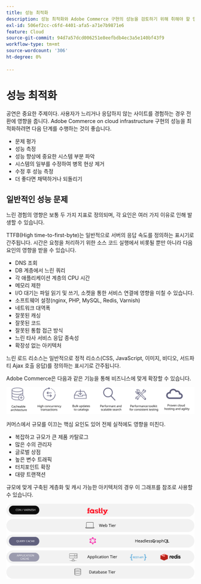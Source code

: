 ```yaml
---
title: 성능 최적화
description: 성능 최적화와 Adobe Commerce 구현의 성능을 검토하기 위해 취해야 할 단계에 대해 모두 알아봅니다.
exl-id: 506ef2cc-c6fd-4401-afa5-a71e7b9871e6
feature: Cloud
source-git-commit: 94d7a57dcd006251e8eefbdb4ec3a5e140bf43f9
workflow-type: tm+mt
source-wordcount: '306'
ht-degree: 0%

---
```


# 성능 최적화

공연은 중요한 주제이다. 사용자가 느리거나 응답하지 않는 사이트를 경험하는 경우 전환에 영향을 줍니다. Adobe Commerce on cloud infrastructure 구현의 성능을 최적화하려면 다음 단계를 수행하는 것이 좋습니다.

- 문제 평가
- 성능 측정
- 성능 향상에 중요한 시스템 부분 파악
- 시스템의 일부를 수정하여 병목 현상 제거
- 수정 후 성능 측정
- 더 좋다면 채택하거나 되돌리기

## 일반적인 성능 문제

느린 경험의 영향은 보통 두 가지 지표로 정의되며, 각 요인은 여러 가지 이유로 인해 발생할 수 있습니다.

TTFB(High time-to-first-byte)는 일반적으로 서버의 응답 속도를 정의하는 표시기로 간주됩니다. 시간은 요청을 처리하기 위한 소스 코드 실행에서 비롯될 뿐만 아니라 다음 요인의 영향을 받을 수 있습니다.

- DNS 조회
- DB 계층에서 느린 쿼리
- 각 애플리케이션 계층의 CPU 시간
- 메모리 제한
- I/O 대기는 파일 읽기 및 쓰기, 소켓을 통한 서비스 연결에 영향을 미칠 수 있습니다.
- 소프트웨어 설정(nginx, PHP, MySQL, Redis, Varnish)
- 네트워크 대역폭
- 잘못된 캐싱
- 잘못된 코드
- 잘못된 통합 접근 방식
- 느린 타사 서비스 응답 종속성
- 확장성 없는 아키텍처

느린 로드 리소스는 일반적으로 정적 리소스(CSS, JavaScript, 이미지, 비디오, 서드파티 Ajax 호출 응답)를 정의하는 표시기로 간주됩니다.

Adobe Commerce은 다음과 같은 기능을 통해 비즈니스에 맞게 확장할 수 있습니다.

![Adobe Commerce의 확장 가능한 기능을 보여 주는 다이어그램](../../../assets/playbooks/scalable-capabilities.svg)

커머스에서 규모를 이끄는 핵심 요인도 있어 전체 실적에도 영향을 미친다.

- 복잡하고 규모가 큰 제품 카탈로그
- 많은 수의 관리자
- 글로벌 상점
- 높은 변수 트래픽
- 터치포인트 확장
- 대량 트랜잭션

규모에 맞게 구축된 계층화 및 캐시 가능한 아키텍처의 경우 이 그래프를 참조로 사용할 수 있습니다.

![캐시 가능한 아키텍처에서 Adobe Commerce GraphQL API를 사용하는 방법을 보여 주는 다이어그램](../../../assets/playbooks/cacheable-architecture.svg)
